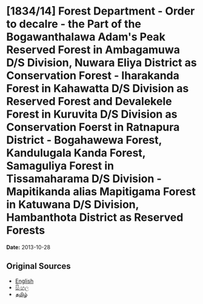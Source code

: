 # [1834/14] Forest Department - Order to decalre - the Part of the Bogawanthalawa Adam's Peak Reserved Forest in Ambagamuwa D/S Division, Nuwara Eliya District as Conservation Forest - Iharakanda Forest in Kahawatta D/S Division as Reserved Forest and Devalekele Forest in Kuruvita D/S Division as Conservation Foerst in Ratnapura District - Bogahawewa Forest, Kandulugala Kanda Forest, Samaguliya Forest in Tissamaharama D/S Division - Mapitikanda alias Mapitigama Forest in Katuwana D/S Division, Hambanthota District as Reserved Forests

**Date:** 2013-10-28

## Original Sources

- [English](https://documents.gov.lk/view/extra-gazettes/2013/10/1834-14_E.pdf)
- [සිංහල](https://documents.gov.lk/view/extra-gazettes/2013/10/1834-14_S.pdf)
- [தமிழ்](https://documents.gov.lk/view/extra-gazettes/2013/10/1834-14_T.pdf)
